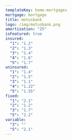 ```yaml
---
templateKey: home-mortgages
mortgage: mortgage
title: motusbank
logo: /img/motusbank.png
amortization: "25"
isFeatured: true
insured:
  "1": "1.2"
  "2": "1.3"
  "3": "1.4"
  "4": "1.6"
  "5": "1.7"
uninsured:
  "1": "1.4"
  "2": "1.5"
  "3": "1.1"
  "4": "1.22"
  "5": "1.55"
fixed:
  "1": "2.1"
  "2": "1.2"
  "3": "1.7"
  "5": "2.2"
variable:
  "3": ""
  "5": "2.1"
---
```

